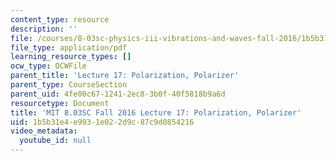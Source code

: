 ```yaml
---
content_type: resource
description: ''
file: /courses/8-03sc-physics-iii-vibrations-and-waves-fall-2016/1b5b31e4e9931e022d9c87c9d0854216_MIT8_03SCF16_Lec17.pdf
file_type: application/pdf
learning_resource_types: []
ocw_type: OCWFile
parent_title: 'Lecture 17: Polarization, Polarizer'
parent_type: CourseSection
parent_uid: 4fe00c67-1241-2ec8-3b0f-40f5818b9a6d
resourcetype: Document
title: 'MIT 8.03SC Fall 2016 Lecture 17: Polarization, Polarizer'
uid: 1b5b31e4-e993-1e02-2d9c-87c9d0854216
video_metadata:
  youtube_id: null
---
```

